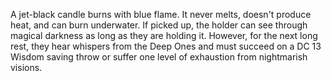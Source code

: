 A jet-black candle burns with blue flame. It never melts, doesn't produce heat, and can burn underwater. If picked up, the holder can see through magical darkness as long as they are holding it. However, for the next long rest, they hear whispers from the Deep Ones and must succeed on a DC 13 Wisdom saving throw or suffer one level of exhaustion from nightmarish visions.
